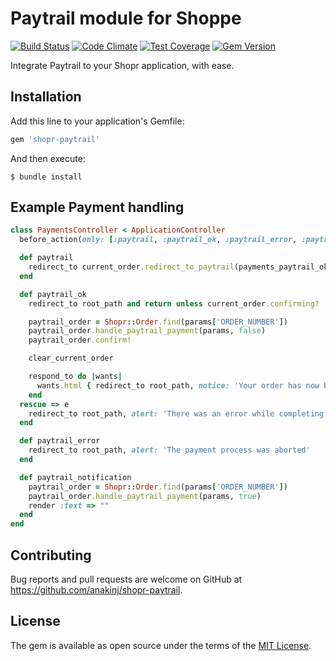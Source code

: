 # Paytrail module for Shoppe

[![Build Status](https://travis-ci.org/anakinj/shopr-paytrail.svg?branch=master)](https://travis-ci.org/anakinj/shopr-paytrail) [![Code Climate](https://codeclimate.com/github/anakinj/shopr-paytrail/badges/gpa.svg)](https://codeclimate.com/github/anakinj/shopr-paytrail) [![Test Coverage](https://codeclimate.com/github/anakinj/shopr-paytrail/badges/coverage.svg)](https://codeclimate.com/github/anakinj/shopr-paytrail/coverage) [![Gem Version](https://badge.fury.io/rb/shopr-paytrail.svg)](https://badge.fury.io/rb/shopr-paytrail)

Integrate Paytrail to your Shopr application, with ease.

## Installation

Add this line to your application's Gemfile:

```ruby
gem 'shopr-paytrail'
```

And then execute:

    $ bundle install

## Example Payment handling

````ruby
class PaymentsController < ApplicationController
  before_action(only: [:paytrail, :paytrail_ok, :paytrail_error, :paytrail_notification]) { Shopr::Paytrail.configure }

  def paytrail
    redirect_to current_order.redirect_to_paytrail(payments_paytrail_ok_url, payments_paytrail_error_url, payments_paytrail_notification_url)
  end

  def paytrail_ok
    redirect_to root_path and return unless current_order.confirming?

    paytrail_order = Shopr::Order.find(params['ORDER_NUMBER'])
    paytrail_order.handle_paytrail_payment(params, false)
    paytrail_order.confirm!

    clear_current_order

    respond_to do |wants|
      wants.html { redirect_to root_path, notice: 'Your order has now been completed!' }
    end
  rescue => e
    redirect_to root_path, alert: 'There was an error while completing the payment'
  end

  def paytrail_error
    redirect_to root_path, alert: 'The payment process was aborted'
  end

  def paytrail_notification
    paytrail_order = Shopr::Order.find(params['ORDER_NUMBER'])
    paytrail_order.handle_paytrail_payment(params, true)
    render :text => ""
  end
end
````

## Contributing

Bug reports and pull requests are welcome on GitHub at https://github.com/anakinj/shopr-paytrail.


## License

The gem is available as open source under the terms of the [MIT License](http://opensource.org/licenses/MIT).
